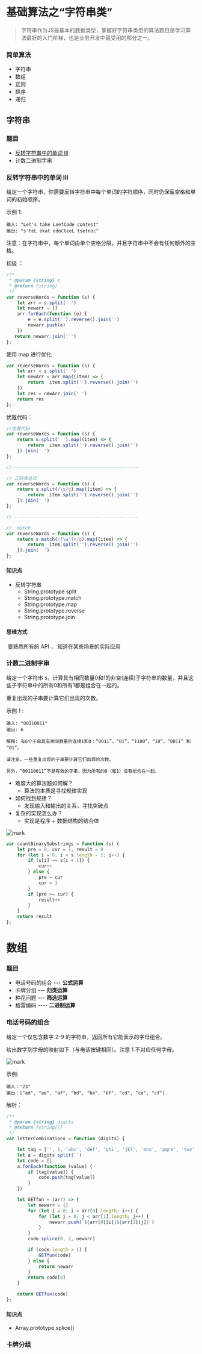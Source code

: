 # 基础算法之“字符串类”

> 字符串作为JS最基本的数据类型，掌握好字符串类型的算法题目是学习算法最好的入门阶梯，也是业务开发中最受用的部分之一。



### 简单算法

- 字符串
- 数组
- 正则
- 排序
- 递归



## 字符串

### 题目

- [反转字符串中的单词 III](https://leetcode-cn.com/problems/reverse-words-in-a-string-iii/)
- 计数二进制字串



### 反转字符串中的单词 III

给定一个字符串，你需要反转字符串中每个单词的字符顺序，同时仍保留空格和单词的初始顺序。

示例 1:

~~~shell
输入: "Let's take LeetCode contest"
输出: "s'teL ekat edoCteeL tsetnoc" 
~~~


注意：在字符串中，每个单词由单个空格分隔，并且字符串中不会有任何额外的空格。



初级 ：

~~~js
/**
 * @param {string} s
 * @return {string}
 */
var reverseWords = function (s) {
    let arr = s.split(' ')
    let newarr = []
    arr.forEach(function (e) {
        e = e.split('').reverse().join('')
        newarr.push(e)
    })
   return newarr.join(' ')
};
~~~



  使用 map 进行优化

~~~js
var reverseWords = function (s) {
    let arr = s.split(' ')
    let newArr = arr.map((item) => {
        return  item.split('').reverse().join('')  
    })
    let res = newArr.join(' ')
    return res
};
~~~



优雅代码：

~~~js
//优雅代码
var reverseWords = function (s) {
    return s.split(' ').map((item) => {
        return  item.split('').reverse().join('')
    }).join(' ')
};

//-----------------------------------------------

// 正则表达式
var reverseWords = function (s) {
    return s.split(/\s/g).map((item) => {
        return  item.split('').reverse().join('')
    }).join(' ')
};

//-----------------------------------------------

//	match
var reverseWords = function (s) {
    return s.match(/[\w']+/g).map((item) => {
        return  item.split('').reverse().join('')
    }).join(' ')
};
~~~



#### 知识点

- 反转字符串
  - String.prototype.split
  - String.prototype.match
  - String.prototype.map
  - String.prototype.reverse
  - String.prototype.join



#### 思维方式

​	要熟悉所有的 API ， 知道在某些场景的实际应用



### 计数二进制字串

给定一个字符串 s，计算具有相同数量0和1的非空(连续)子字符串的数量，并且这些子字符串中的所有0和所有1都是组合在一起的。

重复出现的子串要计算它们出现的次数。

示例 1 :

~~~shell
输入: "00110011"
输出: 6

解释: 有6个子串具有相同数量的连续1和0：“0011”，“01”，“1100”，“10”，“0011” 和 “01”。

请注意，一些重复出现的子串要计算它们出现的次数。

另外，“00110011”不是有效的子串，因为所有的0（和1）没有组合在一起。
~~~




- 难度大的算法题如何解？
  - 算法的本质是寻找规律实现
- 如何找到规律？
  - 发现输入和输出的关系，寻找突破点
- 复杂的实现怎么办？
  - 实现是程序 + 数据结构的结合体



![mark](http://static.zxinc520.com/blog/20190913/WtWuYabjvJVA.png?imageslim)





~~~js
var countBinarySubstrings = function (s) {
    let pre = 0, cur = 1, result = 0
    for (let i = 0; i < s.length - 1; i++) {
        if (s[i] == s[i + 1]) {
            cur++
        } else {
            pre = cur
            cur = 1
        }
        if (pre >= cur) {
            result++
        }
    }
    return result
};
~~~





# 数组

### 题目

- 电话号码的组合   ---  **公式运算** 
- 卡牌分组   ---  **归类运算**
- 种花问题  ---  **筛选运算** 
- 格雷编码  ---- **二进制运算** 





### 电话号码的组合  

给定一个仅包含数字 2-9 的字符串，返回所有它能表示的字母组合。

给出数字到字母的映射如下（与电话按键相同）。注意 1 不对应任何字母。

![mark](http://static.zxinc520.com/blog/20190914/pDINTIJ5NQGh.png?imageslim)





示例:

~~~shell
输入："23"
输出：["ad", "ae", "af", "bd", "be", "bf", "cd", "ce", "cf"].
~~~

解析：

~~~js
/**
 * @param {string} digits
 * @return {string[]}
 */
var letterCombinations = function (digits) {

    let tag = ['', 1, 'abc', 'def', 'ghi', 'jkl', 'mno', 'pqrs', 'tuv', 'wxyz']
    let a = digits.split('')
    let code = []
    a.forEach(function (value) {
        if (tag[value]) {
            code.push(tag[value])
        }
    })

    let GETfun = (arr) => {
        let newarr = []
        for (let i = 0; i < arr[0].length; i++) {
            for (let j = 0; j < arr[1].length; j++) {
                newarr.push(`${arr[0][i]}${arr[1][j]}`)
            }
        }
        code.splice(0, 2, newarr)

        if (code.length > 1) {
            GETfun(code)
        } else {
            return newarr
        }
        return code[0]
    }

    return GETfun(code)
};
~~~



#### 知识点

- Array.prototype.splice()

  
  

### 卡牌分组 













